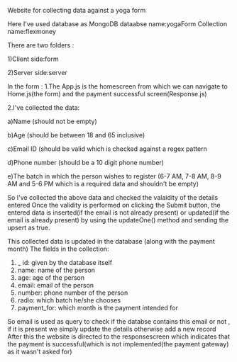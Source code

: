 Website for collecting data against a yoga form

Here I've used database as MongoDB
dataabse name:yogaForm
Collection name:flexmoney

There are two folders :

1)Client side:form

2)Server side:server

In the form :
1.The App.js is the homescreen from which we can navigate to Home.js(the form) and the payment successful screen(Response.js)

2.I've collected the data:

a)Name (should not be empty)

b)Age (should be between 18 and 65 inclusive)

c)Email ID (should be valid which is checked against a regex pattern

d)Phone number (should be a 10 digit phone number)

e)The batch in which the person wishes to register (6-7 AM, 7-8 AM, 8-9 AM and 5-6 PM which is a required data and shouldn't be empty)

So I've collected the above data and checked the valaidity of the details entered
 Once the validity is performed on clicking the Submit button, the entered data is inserted(if the email is not already present) or updated(if the email is already 
 present) by using the updateOne() method and sending the upsert as true.

This collected data is updated in the database (along with the payment month)
The fields in the collection:
1) _ id: given by the database itself
2) name: name of the person
3) age: age of the person
4) email: email of the person
5) number: phone number of the person
6) radio: which batch he/she chooses
7) payment_for: which month is the payment intended for

So email is used as query to check if the databse contains this email or not , if it is present we simply update the details otherwise add a new record
After this the website is directed to the responsescreen which indicates that the payment is successful(which is not implemented(the payment gateway) as it wasn't asked for)



